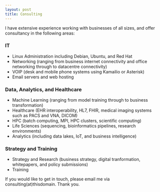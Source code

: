 ```yaml
---
layout: post
title: Consulting
---
```


I have extensive experience working with businesses of all sizes, and offer consultancy in the following areas:
### IT
- Linux Administration including Debian, Ubuntu, and Red Hat
- Networking (ranging from business internet connectivity and office networking through to datacentre connectivity)
- VOIP (desk and mobile phone systems using Kamailio or Asterisk)
- Email servers and web hosting

<!-- -->

### Data, Analytics, and Healthcare
- Machine Learning (ranging from model training through to business transformation)
- Healthcare (EHR interoperability, HL7, FHIR, medical imaging systems such as PACS and VNA, DICOM)
- HPC (batch computing, MPI, HPC clusters, scientific computing)
- Life Sciences (sequencing, bioinformatics pipelines, research environments)
- Analytics (including data lakes, IoT, and business intelligence)

<!-- -->

### Strategy and Training 
- Strategy and Research (business strategy, digital tranformation, whitepapers, and policy submissions)
- Training

If you would like to get in touch, please email me via consulting(at)thisdomain. Thank you.
